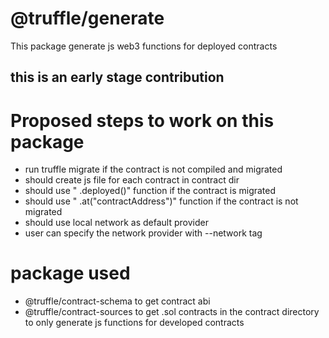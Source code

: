 # @truffle/generate

This package generate js web3 functions for deployed  contracts 

## this is an early stage contribution 

# Proposed steps to work on this package

- run truffle migrate  if the contract is not compiled and migrated 
- should create js file for each contract in contract dir
-  should use " .deployed()" function if the contract is migrated 
-  should use " .at("contractAddress")" function if the contract is not migrated 
-  should use local network as default provider 
-  user can specify the network provider with --network tag 

# package used
- @truffle/contract-schema to get contract abi
- @truffle/contract-sources to get .sol contracts in the contract directory to only generate js functions for developed contracts
